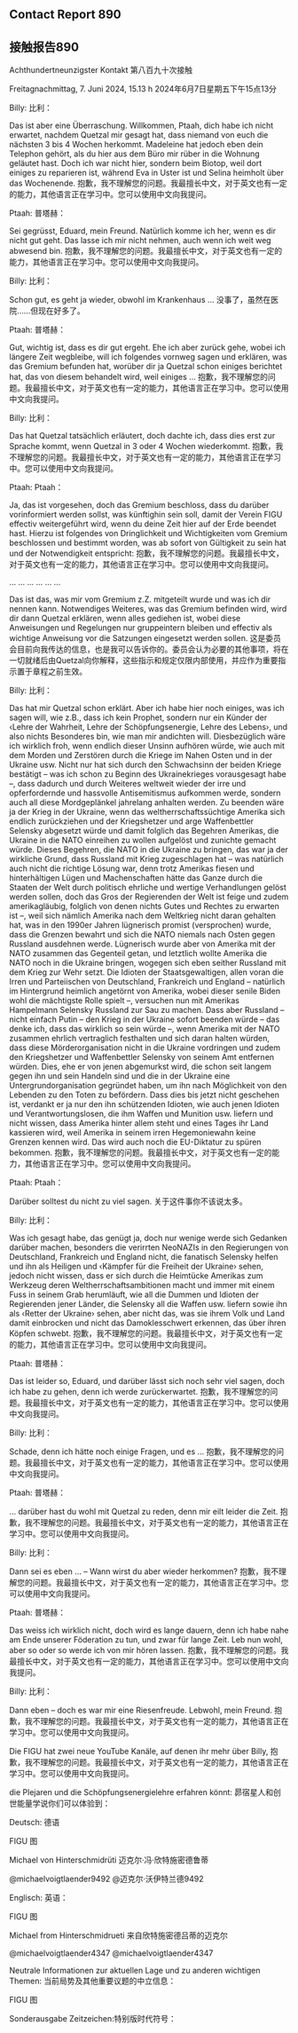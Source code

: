 ## Contact Report 890
## 接触报告890

Achthundertneunzigster Kontakt
第八百九十次接触

Freitagnachmittag, 7. Juni 2024, 15.13 h
2024年6月7日星期五下午15点13分

Billy:
比利：

Das ist aber eine Überraschung. Willkommen, Ptaah, dich habe ich nicht erwartet, nachdem Quetzal mir gesagt hat, dass niemand von euch die nächsten 3 bis 4 Wochen herkommt. Madeleine hat jedoch eben dein Telephon gehört, als du hier aus dem Büro mir rüber in die Wohnung geläutet hast. Doch ich war nicht hier, sondern beim Biotop, weil dort einiges zu reparieren ist, während Eva in Uster ist und Selina heimholt über das Wochenende.
抱歉，我不理解您的问题。我最擅长中文，对于英文也有一定的能力，其他语言正在学习中。您可以使用中文向我提问。

Ptaah:
普塔赫：

Sei gegrüsst, Eduard, mein Freund. Natürlich komme ich her, wenn es dir nicht gut geht. Das lasse ich mir nicht nehmen, auch wenn ich weit weg abwesend bin.
抱歉，我不理解您的问题。我最擅长中文，对于英文也有一定的能力，其他语言正在学习中。您可以使用中文向我提问。

Billy:
比利：

Schon gut, es geht ja wieder, obwohl im Krankenhaus …
没事了，虽然在医院……但现在好多了。

Ptaah:
普塔赫：

Gut, wichtig ist, dass es dir gut ergeht. Ehe ich aber zurück gehe, wobei ich längere Zeit wegbleibe, will ich folgendes vornweg sagen und erklären, was das Gremium befunden hat, worüber dir ja Quetzal schon einiges berichtet hat, das von diesem behandelt wird, weil einiges …
抱歉，我不理解您的问题。我最擅长中文，对于英文也有一定的能力，其他语言正在学习中。您可以使用中文向我提问。

Billy:
比利：

Das hat Quetzal tatsächlich erläutert, doch dachte ich, dass dies erst zur Sprache kommt, wenn Quetzal in 3 oder 4 Wochen wiederkommt.
抱歉，我不理解您的问题。我最擅长中文，对于英文也有一定的能力，其他语言正在学习中。您可以使用中文向我提问。

Ptaah:
Ptaah：

Ja, das ist vorgesehen, doch das Gremium beschloss, dass du darüber vorinformiert werden sollst, was künftighin sein soll, damit der Verein FIGU effectiv weitergeführt wird, wenn du deine Zeit hier auf der Erde beendet hast. Hierzu ist folgendes von Dringlichkeit und Wichtigkeiten vom Gremium beschlossen und bestimmt worden, was ab sofort von Gültigkeit zu sein hat und der Notwendigkeit entspricht:
抱歉，我不理解您的问题。我最擅长中文，对于英文也有一定的能力，其他语言正在学习中。您可以使用中文向我提问。

… … …
… … …

Das ist das, was mir vom Gremium z.Z. mitgeteilt wurde und was ich dir nennen kann. Notwendiges Weiteres, was das Gremium befinden wird, wird dir dann Quetzal erklären, wenn alles gediehen ist, wobei diese Anweisungen und Regelungen nur gruppeintern bleiben und effectiv als wichtige Anweisung vor die Satzungen eingesetzt werden sollen.
这是委员会目前向我传达的信息，也是我可以告诉你的。委员会认为必要的其他事项，将在一切就绪后由Quetzal向你解释，这些指示和规定仅限内部使用，并应作为重要指示置于章程之前生效。

Billy:
比利：

Das hat mir Quetzal schon erklärt. Aber ich habe hier noch einiges, was ich sagen will, wie z.B., dass ich kein Prophet, sondern nur ein Künder der ‹Lehre der Wahrheit, Lehre der Schöpfungsenergie, Lehre des Lebens›, und also nichts Besonderes bin, wie man mir andichten will. Diesbezüglich wäre ich wirklich froh, wenn endlich dieser Unsinn aufhören würde, wie auch mit dem Morden und Zerstören durch die Kriege im Nahen Osten und in der Ukraine usw. Nicht nur hat sich durch den Schwachsinn der beiden Kriege bestätigt – was ich schon zu Beginn des Ukrainekrieges vorausgesagt habe –, dass dadurch und durch Weiteres weltweit wieder der irre und opferfordernde und hassvolle Antisemitismus aufkommen werde, sondern auch all diese Mordgeplänkel jahrelang anhalten werden. Zu beenden wäre ja der Krieg in der Ukraine, wenn das weltherrschaftssüchtige Amerika sich endlich zurückziehen und der Kriegshetzer und arge Waffenbettler Selensky abgesetzt würde und damit folglich das Begehren Amerikas, die Ukraine in die NATO einreihen zu wollen aufgelöst und zunichte gemacht würde. Dieses Begehren, die NATO in die Ukraine zu bringen, das war ja der wirkliche Grund, dass Russland mit Krieg zugeschlagen hat – was natürlich auch nicht die richtige Lösung war, denn trotz Amerikas fiesen und hinterhältigen Lügen und Machenschaften hätte das Ganze durch die Staaten der Welt durch politisch ehrliche und wertige Verhandlungen gelöst werden sollen, doch das Gros der Regierenden der Welt ist feige und zudem amerikagläubig, folglich von denen nichts Gutes und Rechtes zu erwarten ist –, weil sich nämlich Amerika nach dem Weltkrieg nicht daran gehalten hat, was in den 1990er Jahren lügnerisch promist (versprochen) wurde, dass die Grenzen bewahrt und sich die NATO niemals nach Osten gegen Russland ausdehnen werde. Lügnerisch wurde aber von Amerika mit der NATO zusammen das Gegenteil getan, und letztlich wollte Amerika die NATO noch in die Ukraine bringen, wogegen sich eben seither Russland mit dem Krieg zur Wehr setzt. Die Idioten der Staatsgewaltigen, allen voran die Irren und Parteiischen von Deutschland, Frankreich und England – natürlich im Hintergrund heimlich angetörnt von Amerika, wobei dieser senile Biden wohl die mächtigste Rolle spielt –, versuchen nun mit Amerikas Hampelmann Selensky Russland zur Sau zu machen. Dass aber Russland – nicht einfach Putin – den Krieg in der Ukraine sofort beenden würde – das denke ich, dass das wirklich so sein würde –, wenn Amerika mit der NATO zusammen ehrlich vertraglich festhalten und sich daran halten würden, dass diese Mörderorganisation nicht in die Ukraine vordringen und zudem den Kriegshetzer und Waffenbettler Selensky von seinem Amt entfernen würden. Dies, ehe er von jenen abgemurkst wird, die schon seit langem gegen ihn und sein Handeln sind und die in der Ukraine eine Untergrundorganisation gegründet haben, um ihn nach Möglichkeit von den Lebenden zu den Toten zu befördern. Dass dies bis jetzt nicht geschehen ist, verdankt er ja nur den ihn schützenden Idioten, wie auch jenen Idioten und Verantwortungslosen, die ihm Waffen und Munition usw. liefern und nicht wissen, dass Amerika hinter allem steht und eines Tages ihr Land kassieren wird, weil Amerika in seinem irren Hegemoniewahn keine Grenzen kennen wird. Das wird auch noch die EU-Diktatur zu spüren bekommen.
抱歉，我不理解您的问题。我最擅长中文，对于英文也有一定的能力，其他语言正在学习中。您可以使用中文向我提问。

Ptaah:
Ptaah：

Darüber solltest du nicht zu viel sagen.
关于这件事你不该说太多。

Billy:
比利：

Was ich gesagt habe, das genügt ja, doch nur wenige werde sich Gedanken darüber machen, besonders die verirrten NeoNAZIs in den Regierungen von Deutschland, Frankreich und England nicht, die fanatisch Selensky helfen und ihn als Heiligen und ‹Kämpfer für die Freiheit der Ukraine› sehen, jedoch nicht wissen, dass er sich durch die Heimtücke Amerikas zum Werkzeug deren Weltherrschaftsambitionen macht und immer mit einem Fuss in seinem Grab herumläuft, wie all die Dummen und Idioten der Regierenden jener Länder, die Selensky all die Waffen usw. liefern sowie ihn als ‹Retter der Ukraine› sehen, aber nicht das, was sie ihrem Volk und Land damit einbrocken und nicht das Damoklesschwert erkennen, das über ihren Köpfen schwebt.
抱歉，我不理解您的问题。我最擅长中文，对于英文也有一定的能力，其他语言正在学习中。您可以使用中文向我提问。

Ptaah:
普塔赫：

Das ist leider so, Eduard, und darüber lässt sich noch sehr viel sagen, doch ich habe zu gehen, denn ich werde zurückerwartet.
抱歉，我不理解您的问题。我最擅长中文，对于英文也有一定的能力，其他语言正在学习中。您可以使用中文向我提问。

Billy:
比利：

Schade, denn ich hätte noch einige Fragen, und es …
抱歉，我不理解您的问题。我最擅长中文，对于英文也有一定的能力，其他语言正在学习中。您可以使用中文向我提问。

Ptaah:
普塔赫：

… darüber hast du wohl mit Quetzal zu reden, denn mir eilt leider die Zeit.
抱歉，我不理解您的问题。我最擅长中文，对于英文也有一定的能力，其他语言正在学习中。您可以使用中文向我提问。

Billy:
比利：

Dann sei es eben … – Wann wirst du aber wieder herkommen?
抱歉，我不理解您的问题。我最擅长中文，对于英文也有一定的能力，其他语言正在学习中。您可以使用中文向我提问。

Ptaah:
普塔赫：

Das weiss ich wirklich nicht, doch wird es lange dauern, denn ich habe nahe am Ende unserer Föderation zu tun, und zwar für lange Zeit. Leb nun wohl, aber so oder so werde ich von mir hören lassen.
抱歉，我不理解您的问题。我最擅长中文，对于英文也有一定的能力，其他语言正在学习中。您可以使用中文向我提问。

Billy:
比利：

Dann eben – doch es war mir eine Riesenfreude. Lebwohl, mein Freund.
抱歉，我不理解您的问题。我最擅长中文，对于英文也有一定的能力，其他语言正在学习中。您可以使用中文向我提问。

Die FIGU hat zwei neue YouTube Kanäle, auf denen ihr mehr über Billy,
抱歉，我不理解您的问题。我最擅长中文，对于英文也有一定的能力，其他语言正在学习中。您可以使用中文向我提问。

die Plejaren und die Schöpfungsenergielehre erfahren könnt:
昴宿星人和创世能量学说你们可以体验到：

Deutsch:
德语

FIGU
图

Michael von Hinterschmidrüti
迈克尔·冯·欣特施密德鲁蒂

@michaelvoigtlaender9492
@迈克尔·沃伊特兰德9492

Englisch:
英语：

FIGU
图

Michael from Hinterschmidrueti
来自欣特施密德吕蒂的迈克尔

@michaelvoigtlaender4347
@michaelvoigtlaender4347

Neutrale Informationen zur aktuellen Lage und zu anderen wichtigen Themen:
当前局势及其他重要议题的中立信息：

FIGU
图

Sonderausgabe Zeitzeichen:特别版时代符号：

